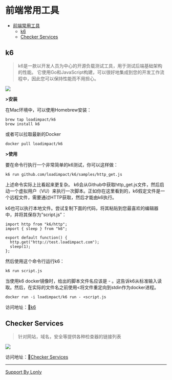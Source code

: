 # 前端常用工具

<!-- TOC -->

- [前端常用工具](#前端常用工具)
    - [k6](#k6)
    - [Checker Services](#checker-services)

<!-- /TOC -->

## k6

> k6是一款以开发人员为中心的开源负载测试工具，用于测试后端基础架构的性能。 它使用Go和JavaScript构建，可以很好地集成到您的开发工作流程中，因此您可以保持性能而不用担心。

![](https://github.com/lonly197/docs/blob/a78cf50a161536124f8ddbb0cc86091ab50f2809/static/img/k6.gif)

**>安装**

在Mac环境中，可以使用Homebrew安装：
```
brew tap loadimpact/k6
brew install k6
```

或者可以拉取最新的Docker
```
docker pull loadimpact/k6
```

**>使用**

要在命令行执行一个非常简单的k6测试，你可以这样做：

```
k6 run github.com/loadimpact/k6/samples/http_get.js
```

上述命令实际上比看起来更复杂。 k6会从Github中获取http_get.js文件，然后启动一个虚拟用户（VU）来执行一次脚本。正如你在这里看到的，k6假定文件是一个远程文件，需要通过HTTP获取，然后才能由k6执行。

k6也可以执行本地文件。尝试复制下面的代码，将其粘贴到您最喜欢的编辑器中，并将其保存为“script.js”：

```JS
import http from "k6/http";
import { sleep } from "k6";

export default function() {
  http.get("http://test.loadimpact.com");
  sleep(1);
};
```

然后使用这个命令行运行k6：

```
k6 run script.js
```

当使用k6 docker镜像时，给出的脚本文件名应该是 - 。这告诉k6从标准输入读取。然后，在实际的文件名之前使用<将文件重定向到stdin作为docker进程。

```
docker run -i loadimpact/k6 run - <script.js
```

访问地址：[k6](https://github.com/loadimpact/k6)

## Checker Services

> 针对网站，域名，安全等提供各种检查器的链接列表

![](https://github.com/lonly197/docs/blob/a78cf50a161536124f8ddbb0cc86091ab50f2809/static/img/checker-service.jpg)

访问地址：[Checker Services](https://github.com/Brunty/awesome-checker-services)

___
[Support By Lonly](mailto:lonly197@gmail.com)